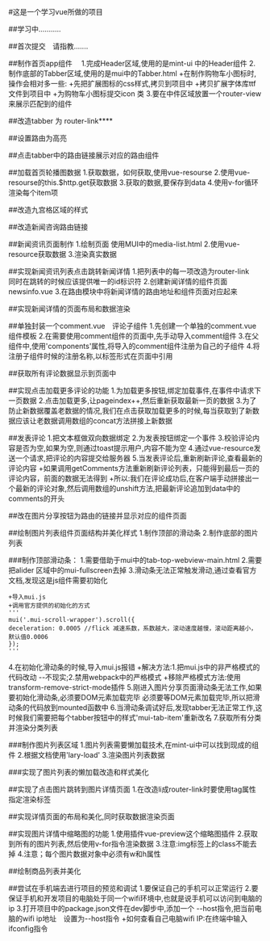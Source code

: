 #这是一个学习vue所做的项目

##学习中...........

##首次提交　请指教.......

##制作首页app组件　
1.完成Header区域,使用的是mint-ui 中的Header组件
2.制作底部的Tabber区域,使用的是mui中的Tabber.html
    +在制作购物车小图标时,操作会相对多一些:
        +先把扩展图标的css样式,拷贝到项目中
        +拷贝扩展字体库ttf文件到项目中
        +为购物车小图标提交icon 类
3.要在中件区域放置一个router-view来展示匹配到的组件 


##改造tabber 为 router-link****


##设置路由为高亮

##点击tabber中的路由链接展示对应的路由组件

##加载首页轮播图数据
1.获取数据，如何获取,使用vue-resourse
2.使用vue-resourse的this.$http.get获取数据
3.获取的数据,要保存到data
4.使用v-for循环渲染每个item项

##改造九宫格区域的样式

##改造新闻咨询路由链接

##新闻资讯页面制作
1.绘制页面 使用MUI中的media-list.html
2.使用vue-resource获取数据
3.渲染真实数据

##实现新闻资讯列表点击跳转新闻详情
1.把列表中的每一项改造为router-link　同时在跳转的时候应该提供唯一的id标识符
2.创建新闻详情的组件页面 newsinfo.vue
3.在路由模块中将新闻详情的路由地址和组件页面对应起来

##实现新闻详情的页面布局和数据渲染

##单独封装一个comment.vue　评论子组件
1.先创建一个单独的comment.vue组件模板
2.在需要使用comment组件的页面中,先手动导入comment组件
3.在父组件中,使用'components'属性,将导入的comment组件注册为自己的子组件
4.将注册子组件时候的注册名称,以标签形式在页面中引用

##获取所有评论数据显示到页面中

##实现点击加载更多评论的功能
1.为加载更多按钮,绑定加载事件,在事件中请求下一页数据
2.点击加载更多,让pageindex++,然后重新获取最新一页的数据
3.为了防止新数据覆盖老数据的情况,我们在点击获取加载更多的时候,每当获取到了新数据应该让老数据调用数组的concat方法拼接上新数据
   
    
##发表评论
1.把文本框做双向数据绑定
2.为发表按钮绑定一个事件
3.校验评论内容是否为空,如果为空,则通过toast提示用户,内容不能为空
4.通过vue-resource发送一个请求,把评论的内容提交给服务器
5.当发表评论后,重新刷新评论,查看最新的评论内容
    +如果调用getComments方法重新刷新评论列表，只能得到最后一页的评论内容，前面的数据无法得到
    +所以:我们在评论成功后,在客户端手动拼接出一个最新的评论对象,然后调用数组的unshift方法,把最新评论追加到data中的comments的开头
   

##改在图片分享按钮为路由的链接并显示对应的组件页面

##绘制图片列表组件页面结构并美化样式
1.制作顶部的滑动条
2.制作底部的图片列表 

###制作顶部滑动条： 
1.需要借助于mui中的tab-top-webview-main.html
2.需要把alider 区域中的mui-fullscreen去掉
3.滑动条无法正常触发滑动,通过查看官方文档,发现这是js组件需要初始化
    
    +导入mui.js
    +调用官方提供的初始化的方式
    '''
    mui('.mui-scroll-wrapper').scroll({
	deceleration: 0.0005 //flick 减速系数，系数越大，滚动速度越慢，滚动距离越小，默认值0.0006
    });
    '''
4.在初始化滑动条的时候,导入mui.js报错
    +解决方法:1.把mui.js中的非严格模式的代码改动 --不现实;2.禁用webpack中的严格模式
    +移除严格模式方法:使用transform-remove-strict-mode插件
5.刚进入图片分享页面滑动条无法工作,如果要初始化滑动条,必须要DOM元素加载完毕
    必须要等DOM元素加载完毕,所以把滑动条的代码放到mounted函数中
6.当滑动条调试好后,发现tabber无法正常工作,这时候我们需要把每个tabber按钮中的样式'mui-tab-item'重新改名
7.获取所有分类并渲染分类列表


###制作图片列表区域
1.图片列表需要懒加载技术,在mint-ui中可以找到现成的组件
2.根据文档使用'lary-load'
3.渲染图片列表数据


###实现了图片列表的懒加载改造和样式美化

##实现了点击图片跳转到图片详情页面
1.在改造li成router-link时要使用tag属性指定渲染标签

##实现详情页面的布局和美化,同时获取数据渲染页面

##实现图片详情中缩略图的功能
1.使用插件vue-preview这个缩略图插件
2.获取到所有的图片列表,然后使用v-for指令渲染数据
3.注意:img标签上的class不能去掉
4.注意；每个图片数据对象中必须有w和h属性


##绘制商品列表并美化


##尝试在手机端去进行项目的预览和调试
1.要保证自己的手机可以正常运行
2.要保证手机和开发项目的电脑处于同一个wifi环境中,也就是说手机可以访问到电脑的ip
3.打开项目中的package.json文件在dev脚步中,添加一个 --host指令,把当前电脑的wifi ip地址　设置为--host指令
    +如何查看自己电脑wifi IP:在终端中输入ifconfig指令
    